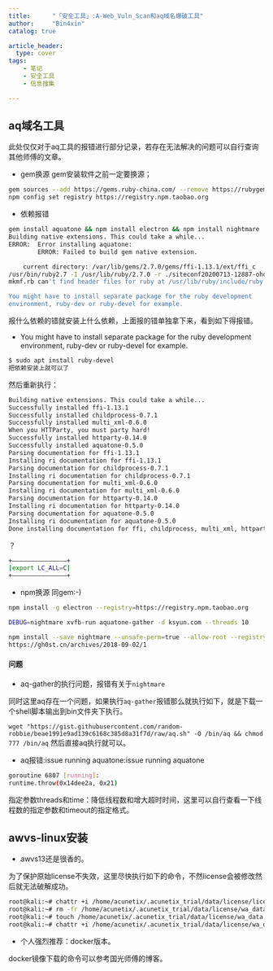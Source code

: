 ```yaml
---
title:      "「安全工具」:A-Web_Vuln_Scan和aq域名爆破工具"
author:     "Bin4xin"
catalog: true

article_header:
  type: cover
tags:
    - 笔记
    - 安全工具
    - 信息搜集

---
```


## aq域名工具

此处仅仅对于aq工具的报错进行部分记录，若存在无法解决的问题可以自行查询其他师傅的文章。

* gem换源
gem安装软件之前一定要换源；

```bash
gem sources --add https://gems.ruby-china.com/ --remove https://rubygems.org/
npm config set registry https://registry.npm.taobao.org
```

* 依赖报错

```bash
gem install aquatone && npm install electron && npm install nightmare
Building native extensions. This could take a while...
ERROR:  Error installing aquatone:
        ERROR: Failed to build gem native extension.

    current directory: /var/lib/gems/2.7.0/gems/ffi-1.13.1/ext/ffi_c
/usr/bin/ruby2.7 -I /usr/lib/ruby/2.7.0 -r ./siteconf20200713-12887-ohoa28.rb extconf.rb
mkmf.rb can't find header files for ruby at /usr/lib/ruby/include/ruby.h

You might have to install separate package for the ruby development
environment, ruby-dev or ruby-devel for example.

```
报什么依赖的错就安装上什么依赖，上面报的错单独拿下来，看到如下得报错。

* You might have to install separate package for the ruby development environment, ruby-dev or ruby-devel for example.

```bash
$ sudo apt install ruby-devel
把依赖安装上就可以了
```
然后重新执行：
```bash
Building native extensions. This could take a while...
Successfully installed ffi-1.13.1
Successfully installed childprocess-0.7.1
Successfully installed multi_xml-0.6.0
When you HTTParty, you must party hard!
Successfully installed httparty-0.14.0
Successfully installed aquatone-0.5.0
Parsing documentation for ffi-1.13.1
Installing ri documentation for ffi-1.13.1
Parsing documentation for childprocess-0.7.1
Installing ri documentation for childprocess-0.7.1
Parsing documentation for multi_xml-0.6.0
Installing ri documentation for multi_xml-0.6.0
Parsing documentation for httparty-0.14.0
Installing ri documentation for httparty-0.14.0
Parsing documentation for aquatone-0.5.0
Installing ri documentation for aquatone-0.5.0
Done installing documentation for ffi, childprocess, multi_xml, httparty, aquatone after 6 seconds
```
？
```bash
+———————————————+
|export LC_ALL=C|
+———————————————+
```

* npm换源
同gem:-)

```bash
npm install -g electron --registry=https://registry.npm.taobao.org

DEBUG=nightmare xvfb-run aquatone-gather -d ksyun.com --threads 10

npm install --save nightmare --unsafe-perm=true --allow-root --registry=https://registry.npm.taobao.org
https://gh0st.cn/archives/2018-09-02/1
```

#### 问题

* aq-gather的执行问题，报错有关于`nightmare`

同时这里aq存在一个问题，如果执行`aq-gather`报错那么就执行如下，就是下载一个shell脚本输出到bin文件夹下执行。

`wget "https://gist.githubusercontent.com/random-robbie/beae1991e9ad139c6168c385d8a31f7d/raw/aq.sh" -O /bin/aq && chmod 777 /bin/aq`
然后直接aq执行就可以。

* aq报错:issue running aquatone:issue running aquatone

```bash
goroutine 6807 [running]:
runtime.throw(0x14dee2a, 0x21)
```
指定参数threads和time：降低线程数和增大超时时间，这里可以自行查看一下线程数的指定参数和timeout的指定格式。


## awvs-linux安装
* awvs13还是很香的。

为了保护原始license不失效，这里尽快执行如下的命令，不然license会被修改然后就无法破解成功。

```bash
root@kali:~# chattr +i /home/acunetix/.acunetix_trial/data/license/license_info.json
root@kali:~# rm -fr /home/acunetix/.acunetix_trial/data/license/wa_data.dat
root@kali:~# touch /home/acunetix/.acunetix_trial/data/license/wa_data.dat
root@kali:~# chattr +i /home/acunetix/.acunetix_trial/data/license/wa_data.dat
```

* 个人强烈推荐：docker版本。

docker镜像下载的命令可以参考国光师傅的博客。
